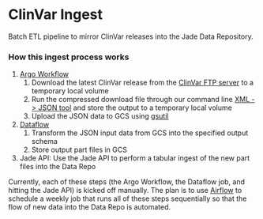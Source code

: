 # ClinVar Ingest
Batch ETL pipeline to mirror ClinVar releases into the Jade Data Repository.

### How this ingest process works

1. [Argo Workflow](https://github.com/argoproj/argo)
    1. Download the latest ClinVar release from the 
    [ClinVar FTP server](ftp://ftp.ncbi.nlm.nih.gov/pub/clinvar/xml/clinvar_variation/) 
    to a temporary local volume
    2. Run the compressed download file through our command line 
    [XML -> JSON tool](https://github.com/broadinstitute/monster-extractors/) 
    and store the output to a temporary local volume
    3. Upload the JSON data to GCS using [gsutil](https://github.com/GoogleCloudPlatform/gsutil)
2. [Dataflow](https://cloud.google.com/dataflow/)
    1. Transform the JSON input data from GCS into the specified output schema
    2. Store output part files in GCS
3. Jade API: Use the Jade API to perform a tabular ingest of the new part files
 into the Data Repo

Currently, each of these steps (the Argo Workflow, the Dataflow job, and
hitting the Jade API) is kicked off manually. The plan is to use [Airflow](https://github.com/apache/airflow)
to schedule a weekly job that runs all of these steps sequentially so that the flow
of new data into the Data Repo is automated.